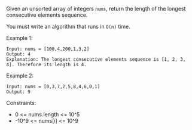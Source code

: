 Given an unsorted array of integers `nums`, return the length of the longest consecutive elements sequence.

You must write an algorithm that runs in `O(n)` time.

 

Example 1:
```
Input: nums = [100,4,200,1,3,2]
Output: 4
Explanation: The longest consecutive elements sequence is [1, 2, 3, 4]. Therefore its length is 4.
```
Example 2:
```
Input: nums = [0,3,7,2,5,8,4,6,0,1]
Output: 9
 ```

Constraints:

- 0 <= nums.length <= 10^5
- -10^9 <= nums[i] <= 10^9
